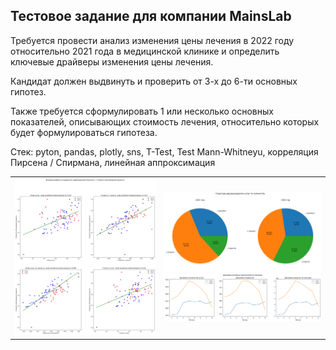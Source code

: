## Тестовое задание для компании MainsLab

Требуется провести анализ изменения цены лечения в 2022 году относительно 2021 года в медицинской клинике и определить ключевые драйверы изменения цены лечения.

Кандидат должен выдвинуть и проверить от 3-х до 6-ти основных гипотез.

Также требуется сформулировать 1 или несколько основных показателей, описывающих стоимость лечения, относительно которых будет формулироваться гипотеза. 

Стек: pyton, pandas, plotly, sns, T-Test, Test Mann-Whitneyu, корреляция Пирсена / Спирмана, линейная аппроксимация

|      |           | 
| ---- | --------- | 
| ![scrin2](/test_tasks/MainsLab/mainslab1.png) | ![scrin2](/test_tasks/MainsLab/mainslab2.png) <br> ![scrin2](/test_tasks/MainsLab/mainslab4.png) | 
